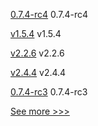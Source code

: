 
[0.7.4-rc4](https://github.com/hyperledger/aries-cloudagent-python/releases/tag/0.7.4-rc4) 0.7.4-rc4

[v1.5.4](https://github.com/hyperledger/fabric-ca/releases/tag/v1.5.4) v1.5.4

[v2.2.6](https://github.com/hyperledger/fabric/releases/tag/v2.2.6) v2.2.6

[v2.4.4](https://github.com/hyperledger/fabric/releases/tag/v2.4.4) v2.4.4

[0.7.4-rc3](https://github.com/hyperledger/aries-cloudagent-python/releases/tag/0.7.4-rc3) 0.7.4-rc3


[See more >>>](https://start-here.hyperledger.org/releases)
